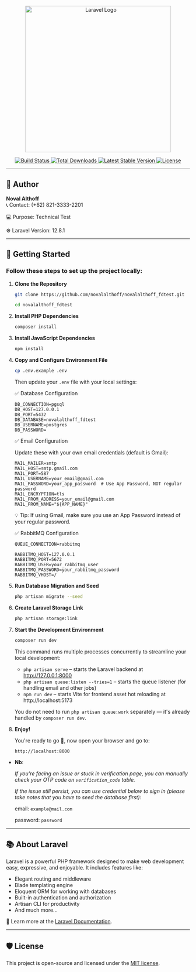 <p align="center">
    <a href="https://laravel.com" target="_blank">
        <img src="https://raw.githubusercontent.com/laravel/art/master/logo-lockup/5%20SVG/2%20CMYK/1%20Full%20Color/laravel-logolockup-cmyk-red.svg" width="400" alt="Laravel Logo">
    </a>
</p>

<p align="center">
    <a href="https://github.com/laravel/framework/actions">
        <img src="https://github.com/laravel/framework/workflows/tests/badge.svg" alt="Build Status">
    </a>
    <a href="https://packagist.org/packages/laravel/framework">
        <img src="https://img.shields.io/packagist/dt/laravel/framework" alt="Total Downloads">
    </a>
    <a href="https://packagist.org/packages/laravel/framework">
        <img src="https://img.shields.io/packagist/v/laravel/framework" alt="Latest Stable Version">
    </a>
    <a href="https://packagist.org/packages/laravel/framework">
        <img src="https://img.shields.io/packagist/l/laravel/framework" alt="License">
    </a>
</p>

---

## 👤 Author

**Noval Althoff**  
📞 Contact: (+62) 821-3333-2201

💻 Purpose: Technical Test

⚙  Laravel Version: 12.8.1

---

## 🚀 Getting Started

### Follow these steps to set up the project locally:

1. **Clone the Repository**

   ```bash
   git clone https://github.com/novalalthoff/novalalthoff_fdtest.git

   cd novalalthoff_fdtest
   ```

2. **Install PHP Dependencies**

   ```bash
   composer install
   ```

3. **Install JavaScript Dependencies**

   ```bash
   npm install
   ```

4. **Copy and Configure Environment File**

   ```bash
   cp .env.example .env
   ```

   Then update your `.env` file with your local settings:

   ✅ Database Configuration

   ```env
   DB_CONNECTION=pgsql
   DB_HOST=127.0.0.1
   DB_PORT=5432
   DB_DATABASE=novalalthoff_fdtest
   DB_USERNAME=postgres
   DB_PASSWORD=
   ```

   ✅ Email Configuration

   Update these with your own email credentials (default is Gmail):

   ```env
   MAIL_MAILER=smtp
   MAIL_HOST=smtp.gmail.com
   MAIL_PORT=587
   MAIL_USERNAME=your_email@gmail.com
   MAIL_PASSWORD=your_app_password  # Use App Password, NOT regular password
   MAIL_ENCRYPTION=tls
   MAIL_FROM_ADDRESS=your_email@gmail.com
   MAIL_FROM_NAME="${APP_NAME}"
   ```

   💡 Tip: If using Gmail, make sure you use an App Password instead of your regular password.

   ✅ RabbitMQ Configuration

   ```env
   QUEUE_CONNECTION=rabbitmq

   RABBITMQ_HOST=127.0.0.1
   RABBITMQ_PORT=5672
   RABBITMQ_USER=your_rabbitmq_user
   RABBITMQ_PASSWORD=your_rabbitmq_password
   RABBITMQ_VHOST=/
   ```

5. **Run Database Migration and Seed**

   ```bash
   php artisan migrate --seed
   ```

6. **Create Laravel Storage Link**

   ```bash
   php artisan storage:link
   ```

7. **Start the Development Environment**

   ```bash
   composer run dev
   ```

   This command runs multiple processes concurrently to streamline your local development:

   - `php artisan serve` – starts the Laravel backend at http://127.0.0.1:8000
   - `php artisan queue:listen --tries=1` – starts the queue listener (for handling email and other jobs)
   - `npm run dev` – starts Vite for frontend asset hot reloading at http://localhost:5173

   You do not need to run `php artisan queue:work` separately — it's already handled by `composer run dev`.

8. **Enjoy!**

   You're ready to go 🎉, now open your browser and go to:

   ```
   http://localhost:8000
   ```

- **Nb**:

    _If you're facing an issue or stuck in verification page, you can manually check your OTP code on `verification_code` table._

    _If the issue still persist, you can use credential below to sign in (please take notes that you have to seed the database first):_

    email: `example@mail.com`

    password: `password`

---

## 📚 About Laravel

Laravel is a powerful PHP framework designed to make web development easy, expressive, and enjoyable. It includes features like:

- Elegant routing and middleware
- Blade templating engine
- Eloquent ORM for working with databases
- Built-in authentication and authorization
- Artisan CLI for productivity
- And much more...

📖 Learn more at the [Laravel Documentation](https://laravel.com/docs).

---

## 🛡 License

This project is open-source and licensed under the [MIT license](https://opensource.org/licenses/MIT).
